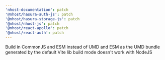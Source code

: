 ```yaml
---
'nhost-documentation': patch
'@nhost/hasura-auth-js': patch
'@nhost/hasura-storage-js': patch
'@nhost/nhost-js': patch
'@nhost/react-apollo': patch
'@nhost/react-auth': patch
---
```


Build in CommonJS and ESM instead of UMD and ESM as the UMD bundle generated by the default Vite lib build mode doesn't work with NodeJS
